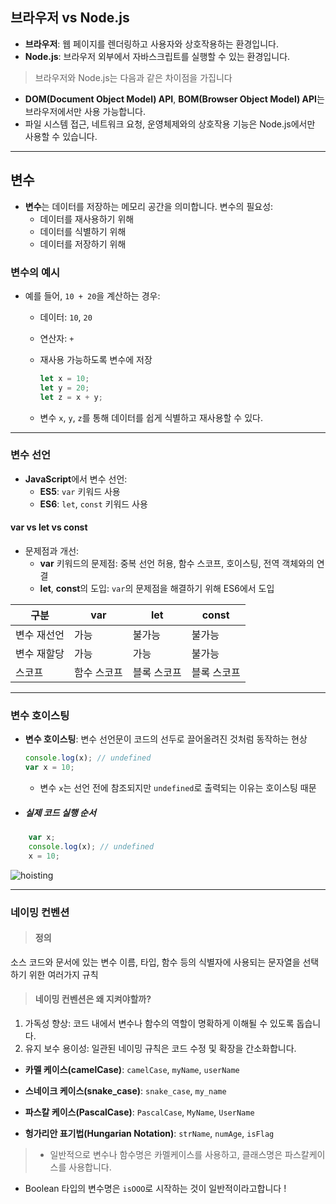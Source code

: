 ## 브라우저 vs Node.js

- **브라우저**: 웹 페이지를 렌더링하고 사용자와 상호작용하는 환경입니다.
- **Node.js**: 브라우저 외부에서 자바스크립트를 실행할 수 있는 환경입니다. 

>브라우저와 Node.js는 다음과 같은 차이점을 가집니다
  - **DOM(Document Object Model) API**, **BOM(Browser Object Model) API**는 브라우저에서만 사용 가능합니다.
  - 파일 시스템 접근, 네트워크 요청, 운영체제와의 상호작용 기능은 Node.js에서만 사용할 수 있습니다.

-----


## 변수

- **변수**는 데이터를 저장하는 메모리 공간을 의미합니다. 변수의 필요성:
  - 데이터를 재사용하기 위해
  - 데이터를 식별하기 위해
  - 데이터를 저장하기 위해

### 변수의 예시

- 예를 들어, `10 + 20`을 계산하는 경우:
  - 데이터: `10`, `20`
  - 연산자: `+`
  - 재사용 가능하도록 변수에 저장

    ```javascript
    let x = 10;
    let y = 20;
    let z = x + y;
    ```

  - 변수 `x`, `y`, `z`를 통해 데이터를 쉽게 식별하고 재사용할 수 있다.

-----


### 변수 선언

- **JavaScript**에서 변수 선언:
  - **ES5**: `var` 키워드 사용
  - **ES6**: `let`, `const` 키워드 사용

#### var vs let vs const

- 문제점과 개선:
  - **var** 키워드의 문제점: 중복 선언 허용, 함수 스코프, 호이스팅, 전역 객체와의 연결
  - **let**, **const**의 도입: `var`의 문제점을 해결하기 위해 ES6에서 도입

| 구분        | var    | let     | const  |
|-------------|--------|---------|--------|
| 변수 재선언  | 가능   | 불가능  | 불가능 |
| 변수 재할당  | 가능   | 가능    | 불가능 |
| 스코프       | 함수 스코프 | 블록 스코프 | 블록 스코프 |

-----

### 변수 호이스팅

- **변수 호이스팅**: 변수 선언문이 코드의 선두로 끌어올려진 것처럼 동작하는 현상
  ```javascript
  console.log(x); // undefined
  var x = 10;
  ```
 	- 변수 `x`는 선언 전에 참조되지만 `undefined`로 출력되는 이유는 호이스팅 때문

- ##### 실제 코드 실행 순서
```js
    var x;
    console.log(x); // undefined
    x = 10;
```
![hoisting](https://velog.velcdn.com/images/bishoe01/post/56072aae-d41c-4817-9600-58bf3c2f526a/image.png)

------

### 네이밍 컨벤션

>#### 정의
소스 코드와 문서에 있는 변수 이름, 타입, 함수 등의 식별자에 사용되는 문자열을 선택하기 위한 여러가지 규칙

>#### 네이밍 컨벤션은 왜 지켜야할까?
1. 가독성 향상: 코드 내에서 변수나 함수의 역할이 명확하게 이해될 수 있도록 돕습니다.
2. 유지 보수 용이성: 일관된 네이밍 규칙은 코드 수정 및 확장을 간소화합니다.

- **카멜 케이스(camelCase)**: `camelCase`, `myName`, `userName`

- **스네이크 케이스(snake_case)**: `snake_case`, `my_name`

- **파스칼 케이스(PascalCase)**: `PascalCase`, `MyName`, `UserName`

- **헝가리안 표기법(Hungarian Notation)**: `strName`, `numAge`, `isFlag`

>  - 일반적으로 변수나 함수명은 카멜케이스를 사용하고, 클래스명은 파스칼케이스를 사용합니다.
  - Boolean 타입의 변수명은 `isOOO`로 시작하는 것이 일반적이라고합니다 ! 
